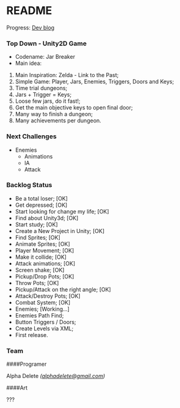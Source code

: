 # README #

Progress: [Dev blog](http://alphadelete.tumblr.com/)

### Top Down - Unity2D Game ###

* Codename: Jar Breaker
* Main idea:

1. Main Inspiration: Zelda - Link to the Past;
2. Simple Game: Player, Jars, Enemies, Triggers, Doors and Keys;
3. Time trial dungeons;
4. Jars + Trigger = Keys;
5. Loose few jars, do it fast!;
6. Get the main objective keys to open final door;
7. Many way to finish a dungeon;
8. Many achievements per dungeon.

### Next Challenges ###

+ Enemies
    * Animations
    * IA
    * Attack

### Backlog Status ###

* Be a total loser; [OK]
* Get depressed; [OK]
* Start looking for change my life; [OK]
* Find about Unity3d; [OK]
* Start study; [OK]
* Create a New Project in Unity; [OK]
* Find Sprites; [OK]
* Animate Sprites; [OK]
* Player Movement; [OK]
* Make it collide; [OK]
* Attack animations; [OK]
* Screen shake; [OK]
* Pickup/Drop Pots; [OK]
* Throw Pots; [OK]
* Pickup/Attack on the right angle; [OK]
* Attack/Destroy Pots; [OK]
* Combat System; [OK]
* Enemies; [Working...]
* Enemies Path Find;
* Button Triggers / Doors;
* Create Levels via XML;
* First release.

### Team ###

####Programer

Alpha Delete _(alphadelete@gmail.com)_

####Art

???